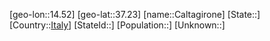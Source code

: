 ﻿---
location: [37.23,14.52]
type: City
tags:
- geo/City


SpocWebEntityId: 29456
isDeleted: false
confidential: public

---
[geo-lon::14.52]
[geo-lat::37.23]
[name::Caltagirone]
[State::]
[Country::[Italy](geo/Continent/Europe/Italy.md)]
[StateId::]
[Population::]
[Unknown::]

